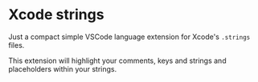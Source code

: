 # Xcode strings

Just a compact simple VSCode language extension for Xcode's `.strings` files.

This extension will highlight your comments, keys and strings and placeholders within your strings.
